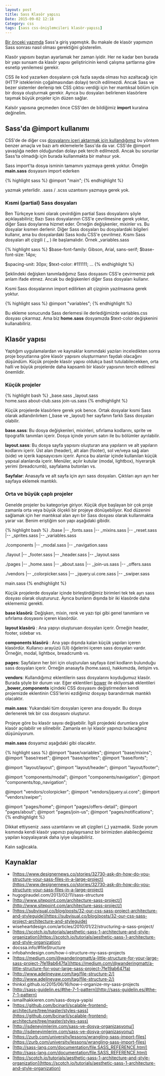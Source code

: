 ```yaml
---
layout: post
title: Sass Klasör yapısı
Date: 2015-09-02 12:18
Category: css
tags: [sass css-önişlemcileri klasör-yapısı]
---
```


[Bir önceki yazımda](https://fatihhayrioglu.com/sass-ile-dinamik-css-yazmak/) Sass'a giriş yapmıştık. Bu makale de klasör yapımızın Sass sonrası nasıl olması gerektiğini gösterelim. 

Klasör yapısını baştan ayarlamak her zaman iyidir. Her ne kadar ben burada bir yapı sunsam da klasör yapısı geliştiricinin kendi çalışma şartlarına göre esnetip yenilemesi gerekir.

CSS ile kod yazarken dosyaların çok fazla sayıda olması hızı azaltacağı için (HTTP isteklerinin çoğalmasından dolayı) tercih edilmezdi. Ancak Sass ve bezer sistemler derlenip tek CSS çıktısı verdiği için her mantıksal bölüm için bir dosya oluşturmak gerekir. Ayrıca bu dosyaları belirlenen klasörlere taşımak büyük projeler için düzen sağlar.

Kalsör yapısına geçmeden önce CSS'den de bildiğimiz **import** kuralına değinelim.

## Sass'da @import kullanımı

CSS'de de diğer css [dosyalarını içeri aktarmak için kullandığımız](https://fatihhayrioglu.com/cssi-web-sayfalarina-eklemek/) bu yöntem benzer amaçla ve bazı artı eklemelerle Sass'da da var. CSS'de @import yavaşlığa neden olduğundan dolayı pek tercih edilmezdi. Ancak bu sorunlar Sass'ta olmadığı için burada kullanmakta bir mahsur yok.

Sass import'ta dosya isminin tamamını yazmaya gerek yoktur. Örneğin **main.sass** dosyasını import ederken 

{% highlight sass %}
@import "main";
{% endhighlight %}

yazmak yeterlidir. .sass / .scss uzantısını yazmaya gerek yok. 

### Kısmi (partial) Sass dosyaları

Ben Türkçeye kısmi olarak çevirdiğim partial Sass dosyalarını şöyle açıklayabiliriz; Bazı Sass dosyalarının CSS'e çevrilmesine gerek yoktur, diğer Sass dosylarına hizmet eder. Örneğin değişkenler, mixinler vs. Bu dosyalar kısmen derlenir. Diğer Sass dosyaları bu dosyalardaki bilgileri kullanır, ama bu dosyalardaki Sass kodu CSS'e çevrilmez. Kısmı Sass dosyaları alt çizgili ( _ ) ile başlamalıdır. Örnek _variables.sass

{% highlight sass %}
$base-font-family: Gibson, Arial, sans-serif;
$base-font-size:   14px;

$spacing-unit:      30px;
$text-color:        #111111;
...
{% endhighlight %}

Şeklindeki değişken tanımladığımız Sass dosyasını CSS'e çevirmemiz pek anlam ifade etmez. Ancak bu değişkenleri diğer Sass dosyaları kullanır. 

Kısmi Sass dosyalarının import edilirken alt çizginin yazılmasına gerek yoktur.

{% highlight sass %}
@import "variables";
{% endhighlight %}

Bu ekleme sonucunda Sass derlemesi ile derlediğimizde variables.css dosyası çıkarmaz. Ama biz **home.sass** dosyamızda $text-color değişkenini kullanabiliriz.

## Klasör yapısı

Yaptığım uygulamalardan ve kaynaklar kısmındaki yazıları inceledikten sonra proje boyutlarına göre klasör yapısını oluşturmanın faydalı olacağını düşündüm. Küçük projede klasör yapısı oldukça basit tutulabilecekken, orta halli ve büyük projelerde daha kapsamlı bir klasör yapısının tercih edilmesi önemlidir.

### Küçük projeler

{% highlight bash %}
_base.sass 
_layout.sass    
home.sass
about-club.sass
join-us.sass
{% endhighlight %}

Küçük projelerde klasörlere gerek yok bence. Ortak dosyalar kısmi Sass olarak adlandırılırken (_base ve _layout) her sayfanın farklı Sass dosyaları olabilir.

**base.sass**: Bu dosya değişkenleri, mixinleri, sıfırlama kodlarını, sprite ve tipografik tanımları içerir. Dosya içinde yorum satırı ile bu bölümler ayrılabilir. 

**layout.sass**: Bu dosya sayfa yapısını oluşturan ana yapıların ve alt yapıların kodlarını içerir. Üst alan (header), alt alan (footer), sol ve/veya sağ alan (side) ve içerik kapsayıcısını içerir. Ayrıca bu alanlar içinde kullanılan küçük yapısal alanlarıda içerir. Menüler, açılır kutular (modal, lightbox), hiyerarşik yerimi (breadcrumb), sayfalama butonları vs.

**Sayfalar**: Anasayfa ve alt sayfa için ayrı sass dosyaları. Çıktıları ayrı ayrı her sayfaya eklemek mantıklı.

### Orta ve büyük çaplı projeler

Genelde projeler bu kategoriye giriyor. Küçük diye başlayan bir çok proje zamanla orta veya büyük ölçekli bir projeye dönüşebiliyor. Kod düzenini sağlamak için her mantıksal alan ayrı bir Sass dosyası olarak kullanmakta yarar var. Benim eriştiğim son yapı aşağıdaki gibidir.

{% highlight bash %}
./base
|-- _fonts.sass
|-- _mixins.sass
|-- _reset.sass
|-- _sprites.sass
|-- _variables.sass

./components
|-- _modal.sass
|-- _navigation.sass

./layout
|-- _footer.sass
|-- _header.sass
|-- _layout.sass

./pages
|-- _home.sass
|-- _about.sass
|-- _join-us.sass
|-- _offers.sass

./vendors
|-- _colorpicker.sass
|-- _jquery.ui.core.sass
|-- _swiper.sass

main.sass
{% endhighlight %}

Küçük projelerde dosyalar içinde birleştirdiğimiz birimleri tek tek ayrı sass dosyası olarak oluştururuz. Ayrıca bunların dışında bir iki klasörde daha eklememiz gerekti.

**base klasörü**: Değişken, mixin, renk ve yazı tipi gibi genel tanımların ve sıfırlama dosyasını içeren klasördür.

**layout klasörü** : Ana yapıyı oluşturuan dosyaları içerir. Örneğin header, footer, sidebar vs.

**components klasörü** : Ana yapı dışında kalan küçük yapıları içeren klasördür. Kullanıcı arayüzü (UI) öğelerini içeren sass dosyaları vardır. Örneğin, modal, lightbox, breadcrumb vs.

**pages:** Sayfaların her biri için oluşturulan sayfaya özel kodların bulunduğu sass dosyaları içerir. Örneğin anasayfa (home.sass), hakkımızda, iletişim vs.

**vendors**: Kullandığımız eklentilerin sass dosyalarını koyduğumuz klasör. Burada şöyle bir durum var. Eğer eklentileri [bower](https://fatihhayrioglu.com/arayuz-gelistiriciler-icin-paket-yonetimi-bower/) ile ekliyorsak eklentileri **_bower_components** içindeki CSS dosyasını değiştirmeden kendi projemizde eklentinin CSS'lerini ezdiğimiz dosyayı barandırmak mantıklı olacaktır.

**main.sass**: Yukarıdaki tüm dosyaları içeren ana dosyadır. Bu dosya derlenerek tek bir css dosyasını oluşturur.

Projeye göre bu klasör sayısı değişebilir. İlgili projedeki durumlara göre klasör açılabilir ve silinebilir. Zamanla en iyi klasör yapınızı bulacağınız düşünüyorum.

**main.sass** dosyamız aşağıdaki gibi olacaktır.

{% highlight sass %}
@import "base/variables";
@import "base/mixins";
@import "base/reset";
@import "base/sprites";
@import "base/fonts";

@import "layout/layout";
@import "layout/header";
@import "layout/footer";

@import "components/modal";
@import "components/navigation";
@import "components/top_navigation";

@import "vendors/colorpicker";
@import "vendors/jquery.ui.core";
@import "vendors/swiper";
    
@import "pages/home";
@import "pages/offers-detail";
@import "pages/about";
@import "pages/join-us";
@import "pages/notifications";
{% endhighlight %}

Dikkat ettiyseniz .sass uzantılarını ve alt çizgileri (_) yazmadık. Sizde yorum kısmında kendi klasör yapınızı paylaşırsanız bir birimizden alabilecğeimiz yapıları kopyalayarak daha iyiye ulaşabiliriz.

Kalın sağlıcakla.

## Kaynaklar

 - [https://www.designernews.co/stories/32730-ask-dn-how-do-you-structure-your-sass-files-in-a-large-project](https://www.designernews.co/stories/32730-ask-dn-how-do-you-structure-your-sass-files-in-a-large-project)
 - hugogiraudel.com/2013/02/11/sass-structure
 - [http://www.sitepoint.com/architecture-sass-project/](http://www.sitepoint.com/architecture-sass-project/)
 - [https://subvisual.co/blog/posts/32-our-css-sass-project-architecture-and-styleguide](https://subvisual.co/blog/posts/32-our-css-sass-project-architecture-and-styleguide)
 - wiseheartdesign.com/articles/2010/01/22/structuring-a-sass-project/
 - [https://scotch.io/tutorials/aesthetic-sass-1-architecture-and-style-organization](https://scotch.io/tutorials/aesthetic-sass-1-architecture-and-style-organization)
 - docssa.info/#fileStructure
 - infobahndesign.com/how-i-structure-my-sass-projects
 - [https://medium.com/@wanderingmatt/a-little-structure-for-your-large-sass-project-7fe19ab647fa](https://medium.com/@wanderingmatt/a-little-structure-for-your-large-sass-project-7fe19ab647fa)
 - [http://www.adelineyaw.com/tag/file-structure-2/](http://www.adelineyaw.com/tag/file-structure-2/)
 - thinkxl.github.io/2015/06/16/how-i-organize-my-sass-projects
 - [http://sass-guidelin.es/#the-7-1-pattern](http://sass-guidelin.es/#the-7-1-pattern)
 - ismailhakkieren.com/sass-dosya-yapisi
 - [https://github.com/bcinarli/scalable-frontend-architecture/tree/master/styles-sass](https://github.com/bcinarli/scalable-frontend-architecture/tree/master/styles-sass)
 - [http://isdeneyimlerim.com/sass-ve-dosya-organizasyonu/](http://isdeneyimlerim.com/sass-ve-dosya-organizasyonu/)
 - [https://zurb.com/university/lessons/wrangling-sass-import-files](https://zurb.com/university/lessons/wrangling-sass-import-files)
 - [http://sass-lang.com/documentation/file.SASS_REFERENCE.html](http://sass-lang.com/documentation/file.SASS_REFERENCE.html)
 - [https://scotch.io/tutorials/aesthetic-sass-1-architecture-and-style-organization](https://scotch.io/tutorials/aesthetic-sass-1-architecture-and-style-organization)